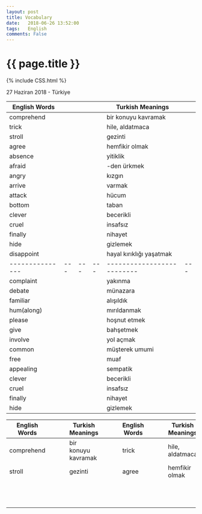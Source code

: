 ```yaml
---
layout: post
title: Vocabulary
date:   2018-06-26 13:52:00
tags:   English
comments: False
---
```


{{ page.title }}
================
{% include CSS.html %}

<p class="meta">27 Haziran 2018 - Türkiye</p>


| English Words |   |   |   | Turkish Meanings         |   |
|---------------|---|---|---|--------------------------|---|
| comprehend    |   |   |   | bir konuyu kavramak      |   |
| trick         |   |   |   | hile, aldatmaca          |   |
| stroll        |   |   |   | gezinti                  |   |
| agree         |   |   |   | hemfikir olmak           |   |
| absence       |   |   |   | yitiklik                 |   |
| afraid        |   |   |   | -den ürkmek              |   |
| angry         |   |   |   | kızgın                   |   |
| arrive        |   |   |   | varmak                   |   |
| attack        |   |   |   | hücum                    |   |
| bottom        |   |   |   | taban                    |   |
| clever        |   |   |   | becerikli                |   |
| cruel         |   |   |   | insafsız                 |   |
| finally       |   |   |   | nihayet                  |   |
| hide          |   |   |   | gizlemek                 |   |
| disappoint    |   |   |   | hayal kırıklığı yaşatmak |   |
|---------------|---|---|---|--------------------------|---|
| complaint     |   |   |   | yakınma                  |   |
| debate        |   |   |   | münazara                 |   |
| familiar      |   |   |   | alışıldık                |   |
| hum(along)    |   |   |   | mırıldanmak              |   |
| please        |   |   |   | hoşnut etmek             |   |
| give          |   |   |   | bahşetmek                |   |
| involve       |   |   |   | yol açmak                |   |
| common        |   |   |   | müşterek umumi           |   |
| free          |   |   |   | muaf                     |   |
| appealing     |   |   |   | sempatik                 |   |
| clever        |   |   |   | becerikli                |   |
| cruel         |   |   |   | insafsız                 |   |
| finally       |   |   |   | nihayet                  |   |
| hide          |   |   |   | gizlemek                 |   |

| English Words |   |   |   | Turkish Meanings    |   |   |   | English Words |   |   |   | Turkish Meanings |
|---------------|---|---|---|---------------------|---|---|---|---------------|---|---|---|------------------|
| comprehend    |   |   |   | bir konuyu kavramak |   |   |   | trick         |   |   |   | hile, aldatmaca  |
| stroll        |   |   |   | gezinti             |   |   |   | agree         |   |   |   | hemfikir olmak   |
|               |   |   |   |                     |   |   |   |               |   |   |   |                  |
|               |   |   |   |                     |   |   |   |               |   |   |   |                  |
|               |   |   |   |                     |   |   |   |               |   |   |   |                  |
|               |   |   |   |                     |   |   |   |               |   |   |   |                  |
|               |   |   |   |                     |   |   |   |               |   |   |   |                  |
|               |   |   |   |                     |   |   |   |               |   |   |   |                  |
|               |   |   |   |                     |   |   |   |               |   |   |   |                  |
|               |   |   |   |                     |   |   |   |               |   |   |   |                  |
|               |   |   |   |                     |   |   |   |               |   |   |   |                  |
|               |   |   |   |                     |   |   |   |               |   |   |   |                  |
|               |   |   |   |                     |   |   |   |               |   |   |   |                  |
|               |   |   |   |                     |   |   |   |               |   |   |   |                  |

~~~
~~~
